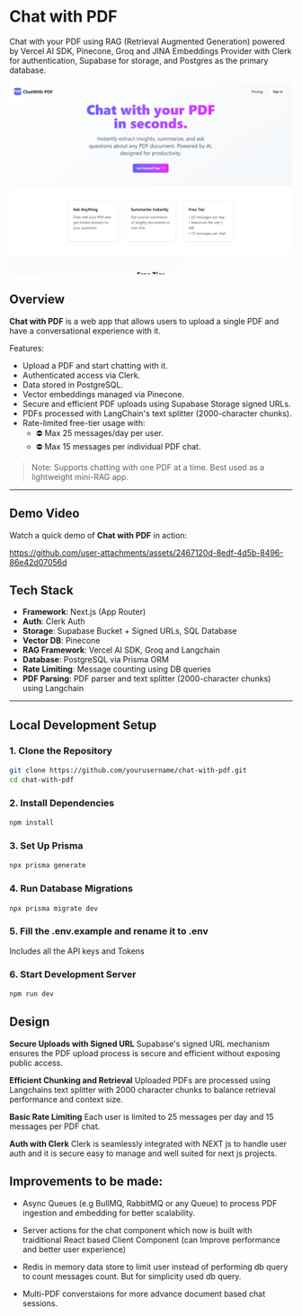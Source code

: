 # Chat with PDF

Chat with your PDF using RAG (Retrieval Augmented Generation) powered by Vercel AI SDK, Pinecone, Groq and JINA Embeddings Provider with Clerk for authentication, Supabase for storage, and Postgres as the primary database.

![Chat with PDF Screenshot](./public/pdf-rag-chat.png)

## Overview

**Chat with PDF** is a web app that allows users to upload a single PDF and have a conversational experience with it.

Features:

- Upload a PDF and start chatting with it.
- Authenticated access via Clerk.
- Data stored in PostgreSQL.
- Vector embeddings managed via Pinecone.
- Secure and efficient PDF uploads using Supabase Storage signed URLs.
- PDFs processed with LangChain's text splitter (2000-character chunks).
- Rate-limited free-tier usage with:
  - ⛔ Max 25 messages/day per user.
  - ⛔ Max 15 messages per individual PDF chat.

> Note: Supports chatting with one PDF at a time. Best used as a lightweight mini-RAG app.

---

## Demo Video

Watch a quick demo of **Chat with PDF** in action:

https://github.com/user-attachments/assets/2467120d-8edf-4d5b-8496-86e42d07056d

## Tech Stack

- **Framework**: Next.js (App Router)
- **Auth**: Clerk Auth
- **Storage**: Supabase Bucket + Signed URLs, SQL Database
- **Vector DB**: Pinecone
- **RAG Framework**: Vercel AI SDK, Groq and Langchain
- **Database**: PostgreSQL via Prisma ORM
- **Rate Limiting**: Message counting using DB queries
- **PDF Parsing**: PDF parser and text splitter (2000-character chunks) using Langchain

---

## Local Development Setup

### 1. Clone the Repository

```bash
git clone https://github.com/yourusername/chat-with-pdf.git
cd chat-with-pdf
```

### 2. Install Dependencies

```bash
npm install
```

### 3. Set Up Prisma

```bash
npx prisma generate
```

### 4. Run Database Migrations

```bash
npx prisma migrate dev
```

### 5. Fill the .env.example and rename it to .env

Includes all the API keys and Tokens

### 6. Start Development Server

```bash
npm run dev
```

## Design

**Secure Uploads with Signed URL**
Supabase's signed URL mechanism ensures the PDF upload process is secure and efficient without exposing public access.

**Efficient Chunking and Retrieval**
Uploaded PDFs are processed using Langchains text splitter with 2000 character chunks to balance retrieval performance and context size.

**Basic Rate Limiting**
Each user is limited to 25 messages per day and 15 messages per PDF chat.

**Auth with Clerk**
Clerk is seamlessly integrated with NEXT js to handle user auth and it is secure easy to manage and well suited for next js projects.

## Improvements to be made:

- Async Queues (e.g BullMQ, RabbitMQ or any Queue) to process PDF ingestion and embedding for better scalability.

- Server actions for the chat component which now is built with traiditional React based Client Component (can Improve performance and better user experience)

- Redis in memory data store to limit user instead of performing db query to count messages count. But for simplicity used db query.

- Multi-PDF converstaions for more advance document based chat sessions.
